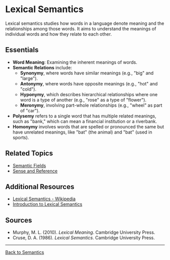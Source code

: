 # Lexical Semantics

Lexical semantics studies how words in a language denote meaning and the relationships among those words. It aims to understand the meanings of individual words and how they relate to each other.

## Essentials

- **Word Meaning**: Examining the inherent meanings of words.
- **Semantic Relations** include:
  - **Synonymy**, where words have similar meanings (e.g., "big" and "large").
  - **Antonymy**, where words have opposite meanings (e.g., "hot" and "cold").
  - **Hyponymy**, which describes hierarchical relationships where one word is a type of another (e.g., "rose" as a type of "flower").
  - **Meronymy**, involving part-whole relationships (e.g., "wheel" as part of "car").
- **Polysemy** refers to a single word that has multiple related meanings, such as "bank," which can mean a financial institution or a riverbank.
- **Homonymy** involves words that are spelled or pronounced the same but have unrelated meanings, like "bat" (the animal) and "bat" (used in sports).


## Related Topics

- [Semantic Fields](../Advanced/Semantic-Fields.md)
- [Sense and Reference](Sense-and-Reference.md)

## Additional Resources

- [Lexical Semantics - Wikipedia](https://en.wikipedia.org/wiki/Lexical_semantics)
- [Introduction to Lexical Semantics](https://www.sciencedirect.com/topics/computer-science/lexical-semantics)

## Sources

- Murphy, M. L. (2010). *Lexical Meaning*. Cambridge University Press.
- Cruse, D. A. (1986). *Lexical Semantics*. Cambridge University Press.

---

[Back to Semantics](../README.md)
